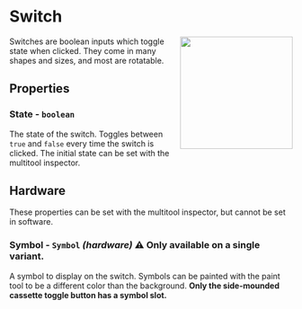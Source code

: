 # Switch

<img src="https://docs.retrogadgets.game/api/modules/Switch.png" width="200" align="right">

Switches are boolean inputs which toggle state when clicked. They come in many shapes and sizes, and most are rotatable.


## Properties

### State - `boolean`
The state of the switch. Toggles between `true` and `false` every time the switch is clicked. The initial state can be set with the multitool inspector.


## Hardware
These properties can be set with the multitool inspector, but cannot be set in software.

### Symbol - `Symbol` *(hardware)* ⚠️ Only available on a single variant.
A symbol to display on the switch. Symbols can be painted with the paint tool to be a different color than the background. **Only the side-mounded cassette toggle button has a symbol slot.**